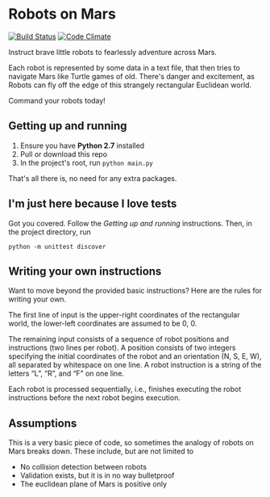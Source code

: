 # Robots on Mars
[![Build Status](https://travis-ci.org/MarcelCutts/robotsonmars.svg?branch=master)](https://travis-ci.org/MarcelCutts/robotsonmars)
[![Code Climate](https://codeclimate.com/github/MarcelCutts/robotsonmars/badges/gpa.svg)](https://codeclimate.com/github/MarcelCutts/robotsonmars)

Instruct brave little robots to fearlessly adventure across Mars.

Each robot is represented by some data in a text file, that then tries to navigate Mars like Turtle games of old. There's danger and excitement, as Robots can fly off the edge of this strangely rectangular Euclidean world.

Command your robots today!

## Getting up and running

1. Ensure you have **Python 2.7** installed
2. Pull or download this repo
3. In the project's root, run `python main.py`

That's all there is, no need for any extra packages.

## I'm just here because I love tests

Got you covered. Follow the _Getting up and running_ instructions. Then, in the project directory, run

```python -m unittest discover```

## Writing your own instructions

Want to move beyond the provided basic instructions? Here are the rules for writing your own.

The first line of input is the upper-right coordinates of the rectangular world, the lower-left coordinates are assumed to be 0, 0.

The remaining input consists of a sequence of robot positions and instructions (two lines per robot). A position consists of two integers specifying the initial coordinates of the robot and an orientation (N, S, E, W), all separated by whitespace on one line. A robot instruction is a string of the letters “L”, “R”, and “F” on one line.

Each robot is processed sequentially, i.e., finishes executing the robot instructions before the next robot begins execution.

## Assumptions
This is a very basic piece of code, so sometimes the analogy of robots on Mars breaks down. These include, but are not limited to
+ No collision detection between robots
+ Validation exists, but it is in no way bulletproof
+ The euclidean plane of Mars is positive only
